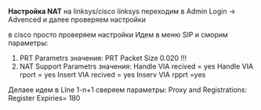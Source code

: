 **Настройка NAT**
на linksys/cisco
linksys переходим в Admin Login -> Advenced и далее проверяем настройки

в cisco просто проверяем настройки
Идем в меню SIP и сморим параметры:
1) PRT Parametrs 
значения: PRT Packet Size 0.020 !!!
2) NAT Support Parametrs 
значения: 
Handle VIA recived = yes
Handle VIA rport = yes
Insert VIA recived = yes
Inserv VIA rpprt =yes

Делаее идем в LIne 1-n+1
сверяем параметры:
Proxy and Registrations:
Register Expiries= 180


